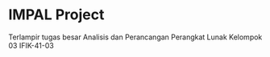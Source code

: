 # IMPAL Project
Terlampir tugas besar Analisis dan Perancangan Perangkat Lunak
Kelompok 03
IFIK-41-03

